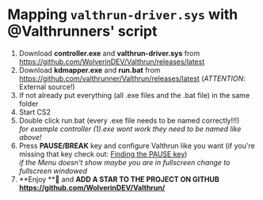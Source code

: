 # Mapping `valthrun-driver.sys` with @Valthrunners' script
1. Download **controller.exe** and **valthrun-driver.sys** from <https://github.com/WolverinDEV/Valthrun/releases/latest>
2. Download **kdmapper.exe** and **run.bat**  from <https://github.com/valthrunner/Valthrun/releases/latest> (*ATTENTION*: External source!)
3. If not already put everything (all .exe files and the .bat file) in the same folder
4.  Start CS2
5. Double click run.bat (every .exe file needs to be named correctly!!!)  
_for example controller (1).exe wont work they need to be named like above!_
1. Press **PAUSE/BREAK** key and configure Valthrun like you want (if you're missing that key check out: [Finding the PAUSE key](/zh-cn/030_troubleshooting/overlay/050_pause_key.md))  
_if the Menu doesn't show maybe you are in fullscreen change to fullscreen windowed_
1. **Enjoy **:tada:  and **ADD A STAR  TO THE PROJECT ON GITHUB <https://github.com/WolverinDEV/Valthrun/>**